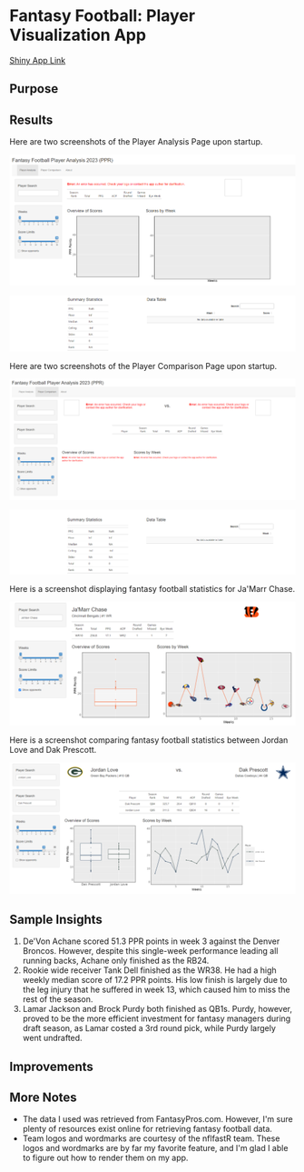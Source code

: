 # Fantasy Football: Player Visualization App

[Shiny App Link](https://david-harler-jr.shinyapps.io/player-viz-app/)

## Purpose

## Results

Here are two screenshots of the Player Analysis Page upon startup.

![App Startup 1](https://github.com/dharlerjr/fantasy_football_player_viz_app/blob/main/Images/AppStartup1.PNG)

![App Startup 2](https://github.com/dharlerjr/fantasy_football_player_viz_app/blob/main/Images/AppStartup2.PNG)

Here are two screenshots of the Player Comparison Page upon startup.

![App Startup 3](https://github.com/dharlerjr/fantasy_football_player_viz_app/blob/main/Images/AppStartup3.PNG)

![App Startup 4](https://github.com/dharlerjr/fantasy_football_player_viz_app/blob/main/Images/AppStartup4.PNG)

Here is a screenshot displaying fantasy football statistics for Ja'Marr Chase.

![Ja'Marr Chase](https://github.com/dharlerjr/fantasy_football_player_viz_app/blob/main/Images/JamarrChase.PNG)

Here is a screenshot comparing fantasy football statistics between Jordan Love and Dak Prescott.

![Jordan Love vs. Dak Prescott](https://github.com/dharlerjr/fantasy_football_player_viz_app/blob/main/Images/JordanLoveVsDakPrescott.PNG)

## Sample Insights

1. De'Von Achane scored 51.3 PPR points in week 3 against the Denver Broncos. However, despite this single-week performance leading all running backs, Achane only finished as the RB24.
2. Rookie wide receiver Tank Dell finished as the WR38. He had a high weekly median score of 17.2 PPR points. His low finish is largely due to the leg injury that he suffered in week 13, which caused him to miss the rest of the season.
3. Lamar Jackson and Brock Purdy both finished as QB1s. Purdy, however, proved to be the more efficient investment for fantasy managers during draft season, as Lamar costed a 3rd round pick, while Purdy largely went undrafted.

## Improvements

## More Notes

- The data I used was retrieved from FantasyPros.com. However, I'm sure plenty of resources exist online for retrieving fantasy football data.
- Team logos and wordmarks are courtesy of the nflfastR team. These logos and wordmarks are by far my favorite feature, and I'm glad I able to figure out how to render them on my app.
